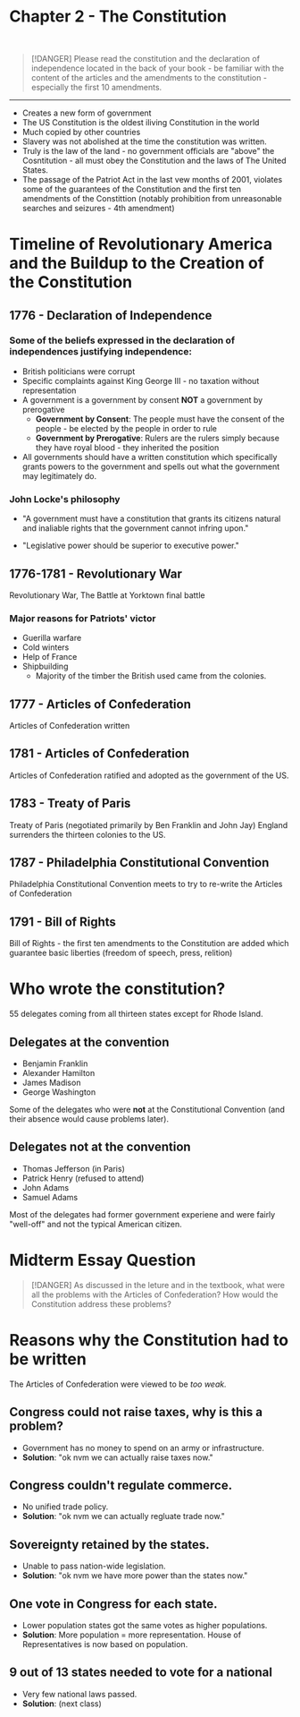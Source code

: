 # Chapter 2 - The Constitution

<br>

> [!DANGER]
> Please read the constitution and the declaration of independence located in the back of your book - be familiar with the content of the articles and the amendments to the constitution - especially the first 10 amendments.

---

- Creates a new form of government
- The US Constitution is the oldest iliving Constitution in the world
- Much copied by other countries
- Slavery was not abolished at the time the constitution was written.
- Truly is the law of the land - no government officials are "above" the Cosntitution - all must obey the Constitution and the laws of The United States.
- The passage of the Patriot Act in the last vew months of 2001, violates some of the guarantees of the Constitution and the first ten amendments of the Constittion (notably prohibition from unreasonable searches and seizures - 4th amendment)

# Timeline of Revolutionary America and the Buildup to the Creation of the Constitution

## 1776 - Declaration of Independence

### Some of the beliefs expressed in the declaration of independences justifying independence: 
- British politicians were corrupt
- Specific complaints against King George III - no taxation without representation
- A government is a government by consent  **NOT** a government by prerogative
  - **Government by Consent**: The people must have the consent of the people - be elected by the people in order to rule
  - **Government by Prerogative**: Rulers are the rulers simply because they have royal blood - they inherited the position 
-  All governments should have a written constitution which specifically grants powers to the government and spells out what the government may legitimately do.

### John Locke's philosophy

  - "A government must have a constitution that grants its citizens natural and inaliable rights that the government cannot infring upon."

  - "Legislative power should be superior to executive power."

## 1776-1781 - Revolutionary War
Revolutionary War, The Battle at Yorktown final battle

### Major reasons for Patriots' victor
  - Guerilla warfare
  - Cold winters
  - Help of France
  - Shipbuilding
    - Majority of the timber the British used came from the colonies.

## 1777 - Articles of Confederation
Articles of Confederation written

## 1781 - Articles of Confederation
Articles of Confederation ratified and adopted as the government of the US.

## 1783 - Treaty of Paris
Treaty of Paris (negotiated primarily by Ben Franklin and John Jay) England surrenders the thirteen colonies to the US.

## 1787 - Philadelphia Constitutional Convention
Philadelphia Constitutional Convention meets to try to re-write the Articles of Confederation

## 1791 - Bill of Rights 
Bill of Rights - the first ten amendments to the Constitution are added which guarantee basic liberties (freedom of speech, press, relition)

# Who wrote the constitution?
55 delegates coming from all thirteen states except for Rhode Island.

## Delegates at the convention
- Benjamin Franklin
- Alexander Hamilton
- James Madison
- George Washington

Some of the delegates who were **not** at the Constitutional Convention (and their absence would cause problems later).

## Delegates not at the convention
- Thomas Jefferson (in Paris)
- Patrick Henry (refused to attend)
- John Adams
- Samuel Adams

Most of the delegates had former government experiene and were fairly "well-off" and not the typical American citizen.

# Midterm Essay Question

> [!DANGER]
> As discussed in the leture and in the textbook, what were all the problems with the Articles of Confederation? How would the Constitution address these problems?

# Reasons why the Constitution had to be written 
The Articles of Confederation were viewed to be _too weak._

## Congress could not raise taxes, why is this a problem?
- Government has no money to spend on an army or infrastructure.
- **Solution**: "ok nvm we can actually raise taxes now."
  
## Congress couldn't regulate commerce.
- No unified trade policy.
- **Solution**: "ok nvm we can actually regluate trade now."

## Sovereignty retained by the states.
- Unable to pass nation-wide legislation.
- **Solution**: "ok nvm we have more power than the states now."

## One vote in Congress for each state.
- Lower population states got the same votes as higher populations.
- **Solution**: More population = more representation. House of Representatives is now based on population.

## 9 out of 13 states needed to vote for a national
- Very few national laws passed.
- **Solution**: (next class)

